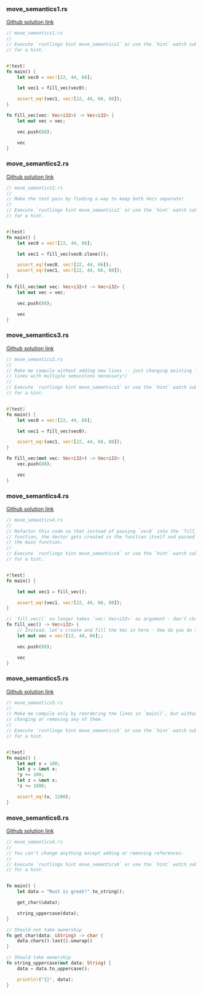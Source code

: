 

### move_semantics1.rs

[Github solution link](https://github.com/pavithranrao/rustlings/blob/main/exercises/06_move_semantics/move_semantics1.rs)
```rust
// move_semantics1.rs
//
// Execute `rustlings hint move_semantics1` or use the `hint` watch subcommand
// for a hint.


#[test]
fn main() {
    let vec0 = vec![22, 44, 66];

    let vec1 = fill_vec(vec0);

    assert_eq!(vec1, vec![22, 44, 66, 88]);
}

fn fill_vec(vec: Vec<i32>) -> Vec<i32> {
    let mut vec = vec;

    vec.push(88);

    vec
}

```

### move_semantics2.rs

[Github solution link](https://github.com/pavithranrao/rustlings/blob/main/exercises/06_move_semantics/move_semantics2.rs)
```rust
// move_semantics2.rs
//
// Make the test pass by finding a way to keep both Vecs separate!
//
// Execute `rustlings hint move_semantics2` or use the `hint` watch subcommand
// for a hint.


#[test]
fn main() {
    let vec0 = vec![22, 44, 66];

    let vec1 = fill_vec(vec0.clone());

    assert_eq!(vec0, vec![22, 44, 66]);
    assert_eq!(vec1, vec![22, 44, 66, 88]);
}

fn fill_vec(mut vec: Vec<i32>) -> Vec<i32> {
    let mut vec = vec;

    vec.push(88);

    vec
}

```

### move_semantics3.rs

[Github solution link](https://github.com/pavithranrao/rustlings/blob/main/exercises/06_move_semantics/move_semantics3.rs)
```rust
// move_semantics3.rs
//
// Make me compile without adding new lines -- just changing existing lines! (no
// lines with multiple semicolons necessary!)
//
// Execute `rustlings hint move_semantics3` or use the `hint` watch subcommand
// for a hint.


#[test]
fn main() {
    let vec0 = vec![22, 44, 66];

    let vec1 = fill_vec(vec0);

    assert_eq!(vec1, vec![22, 44, 66, 88]);
}

fn fill_vec(mut vec: Vec<i32>) -> Vec<i32> {
    vec.push(88);

    vec
}

```

### move_semantics4.rs

[Github solution link](https://github.com/pavithranrao/rustlings/blob/main/exercises/06_move_semantics/move_semantics4.rs)
```rust
// move_semantics4.rs
//
// Refactor this code so that instead of passing `vec0` into the `fill_vec`
// function, the Vector gets created in the function itself and passed back to
// the main function.
//
// Execute `rustlings hint move_semantics4` or use the `hint` watch subcommand
// for a hint.


#[test]
fn main() {

    let mut vec1 = fill_vec();

    assert_eq!(vec1, vec![22, 44, 66, 88]);
}

// `fill_vec()` no longer takes `vec: Vec<i32>` as argument - don't change this!
fn fill_vec() -> Vec<i32> {
    // Instead, let's create and fill the Vec in here - how do you do that?
    let mut vec = vec![22, 44, 66];;

    vec.push(88);

    vec
}

```

### move_semantics5.rs

[Github solution link](https://github.com/pavithranrao/rustlings/blob/main/exercises/06_move_semantics/move_semantics5.rs)
```rust
// move_semantics5.rs
//
// Make me compile only by reordering the lines in `main()`, but without adding,
// changing or removing any of them.
//
// Execute `rustlings hint move_semantics5` or use the `hint` watch subcommand
// for a hint.


#[test]
fn main() {
    let mut x = 100;
    let y = &mut x;
    *y += 100;
    let z = &mut x;
    *z += 1000;

    assert_eq!(x, 1200);
}

```

### move_semantics6.rs

[Github solution link](https://github.com/pavithranrao/rustlings/blob/main/exercises/06_move_semantics/move_semantics6.rs)
```rust
// move_semantics6.rs
//
// You can't change anything except adding or removing references.
//
// Execute `rustlings hint move_semantics6` or use the `hint` watch subcommand
// for a hint.


fn main() {
    let data = "Rust is great!".to_string();

    get_char(&data);

    string_uppercase(data);
}

// Should not take ownership
fn get_char(data: &String) -> char {
    data.chars().last().unwrap()
}

// Should take ownership
fn string_uppercase(mut data: String) {
    data = data.to_uppercase();

    println!("{}", data);
}

```